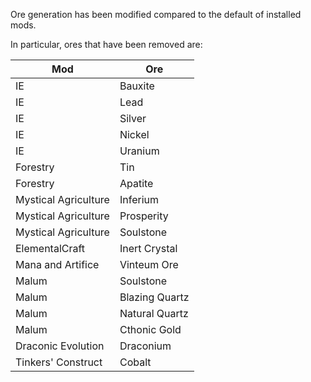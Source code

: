 Ore generation has been modified compared to the default of installed mods.

In particular, ores that have been removed are:

| Mod                  | Ore            |
| -------------------- | -------------- |
| IE                   | Bauxite        |
| IE                   | Lead           |
| IE                   | Silver         |
| IE                   | Nickel         |
| IE                   | Uranium        |
| Forestry             | Tin            |
| Forestry             | Apatite        |
| Mystical Agriculture | Inferium       |
| Mystical Agriculture | Prosperity     |
| Mystical Agriculture | Soulstone      |
| ElementalCraft       | Inert Crystal  |
| Mana and Artifice    | Vinteum Ore    |
| Malum                | Soulstone      |
| Malum                | Blazing Quartz |
| Malum                | Natural Quartz |
| Malum                | Cthonic Gold   |
| Draconic Evolution   | Draconium      |
| Tinkers' Construct   | Cobalt         |
